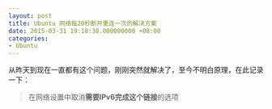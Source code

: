 ```yaml
---
layout: post
title: Ubuntu 网络每20秒断开重连一次的解决方案
date: 2015-03-31 19:18:38.000000000 +08:00
categories:
- Ubuntu
---
```

从昨天到现在一直都有这个问题，刚刚突然就解决了，至今不明白原理，在此记录一下：


> 在网络设置中取消**需要IPv6完成这个链接**的选项

